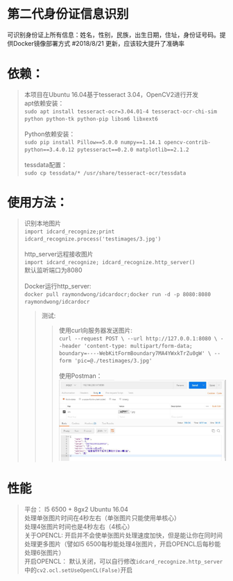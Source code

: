 # 第二代身份证信息识别
可识别身份证上所有信息：姓名，性别，民族，出生日期，住址，身份证号码。提供Docker镜像部署方式
#2018/8/21 更新，应该较大提升了准确率
# 依赖：
> 本项目在Ubuntu 16.04基于tesseract 3.04，OpenCV2进行开发<br>
> apt依赖安装：<br>
>`sudo apt install tesseract-ocr=3.04.01-4 tesseract-ocr-chi-sim python python-tk python-pip libsm6 libxext6` <br><br>
> Python依赖安装：<br>
>`sudo pip install Pillow==5.0.0 numpy==1.14.1 opencv-contrib-python==3.4.0.12 pytesseract==0.2.0 matplotlib==2.1.2`<br><br>
> tessdata配置：<br>
> `sudo cp tessdata/* /usr/share/tesseract-ocr/tessdata`<br>
# 使用方法：
> 识别本地图片<br>
> `import idcard_recognize;print idcard_recognize.process('testimages/3.jpg')`<br><br>
> http_server远程接收图片<br>
> `import idcard_recognize;
idcard_recognize.http_server()`  <br>
> 默认监听端口为8080 <br><br>
> Docker运行http_server:  <br>
> `docker pull raymondwong/idcardocr;docker run -d -p 8080:8080 raymondwong/idcardocr`  <br>
>> 测试:  <br>
>>> 使用curl向服务器发送图片:  <br>
>>>`curl --request POST \
  --url http://127.0.0.1:8080 \
  --header 'content-type: multipart/form-data; boundary=----WebKitFormBoundary7MA4YWxkTrZu0gW' \
  --form 'pic=@./testimages/3.jpg'`  <br><br>
>>> 使用Postman：  <br>
>>> ![avatar](postman.jpg) <br>

# 性能<br>
> 平台： I5 6500 + 8gx2 Ubuntu 16.04  <br>
处理单张图片时间在4秒左右（单张图片只能使用单核心）  <br>
处理4张图片时间也是4秒左右（4核心）  <br>
关于OPENCL: 开启并不会使单张图片处理速度加快，但是能让你在同时间处理更多图片（譬如I5 6500每秒能处理4张图片，开启OPENCL后每秒能处理6张图片） <br> 
开启OPENCL： 默认关闭，可以自行修改`idcard_recognize.http_server`中的`cv2.ocl.setUseOpenCL(False)`开启

